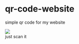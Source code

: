 # qr-code-website
simple qr code for my website
<p> <img src="https://raw.githubusercontent.com/kaytosh/qr-code-website/master/qr.png"/>
<br/>
just scan it
